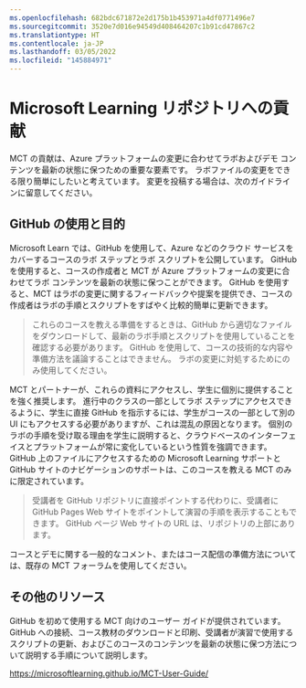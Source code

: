 ```yaml
---
ms.openlocfilehash: 682bdc671872e2d175b1b453971a4df0771496e7
ms.sourcegitcommit: 3520e7d016e94549d408464207c1b91cd47867c2
ms.translationtype: HT
ms.contentlocale: ja-JP
ms.lasthandoff: 03/05/2022
ms.locfileid: "145884971"
---
```

# <a name="contributing-to-microsoft-learning-repositories"></a>Microsoft Learning リポジトリへの貢献

MCT の貢献は、Azure プラットフォームの変更に合わせてラボおよびデモ コンテンツを最新の状態に保つための重要な要素です。 ラボファイルの変更をできる限り簡単にしたいと考えています。 変更を投稿する場合は、次のガイドラインに留意してください。

## <a name="github-use--purpose"></a>GitHub の使用と目的

Microsoft Learn では、GitHub を使用して、Azure などのクラウド サービスをカバーするコースのラボ ステップとラボ スクリプトを公開しています。 GitHubを使用すると、コースの作成者と MCT が Azure プラットフォームの変更に合わせてラボ コンテンツを最新の状態に保つことができます。 GitHub を使用すると、MCT はラボの変更に関するフィードバックや提案を提供でき、コースの作成者はラボの手順とスクリプトをすばやく比較的簡単に更新できます。

> これらのコースを教える準備をするときは、GitHub から適切なファイルをダウンロードして、最新のラボ手順とスクリプトを使用していることを確認する必要があります。 GitHub を使用して、コースの技術的な内容や準備方法を議論することはできません。 ラボの変更に対処するためにのみ使用してください。

MCT とパートナーが、これらの資料にアクセスし、学生に個別に提供することを強く推奨します。  進行中のクラスの一部としてラボ ステップにアクセスできるように、学生に直接 GitHub を指示するには、学生がコースの一部として別の UI にもアクセスする必要がありますが、これは混乱の原因となります。 個別のラボの手順を受け取る理由を学生に説明すると、クラウドベースのインターフェイスとプラットフォームが常に変化しているという性質を強調できます。 GitHub 上のファイルにアクセスするための Microsoft Learning サポートと GitHub サイトのナビゲーションのサポートは、このコースを教える MCT のみに限定されています。

> 受講者を GitHub リポジトリに直接ポイントする代わりに、受講者に GitHub Pages Web サイトをポイントして演習の手順を表示することもできます。 GitHub ページ Web サイトの URL は、リポジトリの上部にあります。

コースとデモに関する一般的なコメント、またはコース配信の準備方法については、既存の MCT フォーラムを使用してください。

## <a name="additional-resources"></a>その他のリソース

GitHub を初めて使用する MCT 向けのユーザー ガイドが提供されています。 GitHub への接続、コース教材のダウンロードと印刷、受講者が演習で使用するスクリプトの更新、およびこのコースのコンテンツを最新の状態に保つ方法について説明する手順について説明します。

<https://microsoftlearning.github.io/MCT-User-Guide/>

